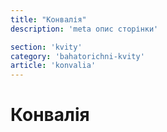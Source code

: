 ```yaml
---
title: "Конвалія"
description: 'meta опис сторінки'

section: 'kvity'
category: 'bahatorichni-kvity'
article: 'konvalia'
---
```


# Конвалія